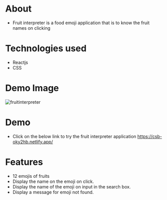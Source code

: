 # About
* Fruit interpreter is a food emoji application that is to know the fruit names on clicking 

# Technologies used
* Reactjs
* CSS

# Demo Image
![fruitinterpreter](https://user-images.githubusercontent.com/58090261/187838903-9dbc2cef-2122-495f-8687-63406d4e0011.png)

# Demo
* Click on the below link to try the fruit interpreter application
https://csb-oky2hb.netlify.app/

# Features
* 12 emojis of fruits
* Display the name on the emoji on click.
* Display the name of the emoji on input in the search box.
* Display a message for emoji not found.


